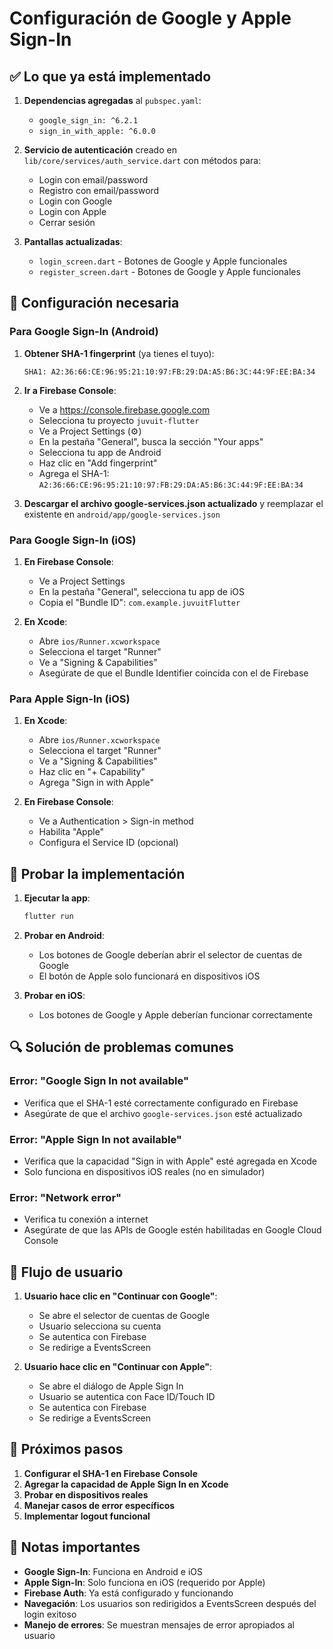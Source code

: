 # Configuración de Google y Apple Sign-In

## ✅ Lo que ya está implementado

1. **Dependencias agregadas** al `pubspec.yaml`:
   - `google_sign_in: ^6.2.1`
   - `sign_in_with_apple: ^6.0.0`

2. **Servicio de autenticación** creado en `lib/core/services/auth_service.dart` con métodos para:
   - Login con email/password
   - Registro con email/password
   - Login con Google
   - Login con Apple
   - Cerrar sesión

3. **Pantallas actualizadas**:
   - `login_screen.dart` - Botones de Google y Apple funcionales
   - `register_screen.dart` - Botones de Google y Apple funcionales

## 🔧 Configuración necesaria

### Para Google Sign-In (Android)

1. **Obtener SHA-1 fingerprint** (ya tienes el tuyo):
   ```
   SHA1: A2:36:66:CE:96:95:21:10:97:FB:29:DA:A5:B6:3C:44:9F:EE:BA:34
   ```

2. **Ir a Firebase Console**:
   - Ve a https://console.firebase.google.com
   - Selecciona tu proyecto `juvuit-flutter`
   - Ve a Project Settings (⚙️)
   - En la pestaña "General", busca la sección "Your apps"
   - Selecciona tu app de Android
   - Haz clic en "Add fingerprint"
   - Agrega el SHA-1: `A2:36:66:CE:96:95:21:10:97:FB:29:DA:A5:B6:3C:44:9F:EE:BA:34`

3. **Descargar el archivo google-services.json actualizado** y reemplazar el existente en `android/app/google-services.json`

### Para Google Sign-In (iOS)

1. **En Firebase Console**:
   - Ve a Project Settings
   - En la pestaña "General", selecciona tu app de iOS
   - Copia el "Bundle ID": `com.example.juvuitFlutter`

2. **En Xcode**:
   - Abre `ios/Runner.xcworkspace`
   - Selecciona el target "Runner"
   - Ve a "Signing & Capabilities"
   - Asegúrate de que el Bundle Identifier coincida con el de Firebase

### Para Apple Sign-In (iOS)

1. **En Xcode**:
   - Abre `ios/Runner.xcworkspace`
   - Selecciona el target "Runner"
   - Ve a "Signing & Capabilities"
   - Haz clic en "+ Capability"
   - Agrega "Sign in with Apple"

2. **En Firebase Console**:
   - Ve a Authentication > Sign-in method
   - Habilita "Apple"
   - Configura el Service ID (opcional)

## 🧪 Probar la implementación

1. **Ejecutar la app**:
   ```bash
   flutter run
   ```

2. **Probar en Android**:
   - Los botones de Google deberían abrir el selector de cuentas de Google
   - El botón de Apple solo funcionará en dispositivos iOS

3. **Probar en iOS**:
   - Los botones de Google y Apple deberían funcionar correctamente

## 🔍 Solución de problemas comunes

### Error: "Google Sign In not available"
- Verifica que el SHA-1 esté correctamente configurado en Firebase
- Asegúrate de que el archivo `google-services.json` esté actualizado

### Error: "Apple Sign In not available"
- Verifica que la capacidad "Sign in with Apple" esté agregada en Xcode
- Solo funciona en dispositivos iOS reales (no en simulador)

### Error: "Network error"
- Verifica tu conexión a internet
- Asegúrate de que las APIs de Google estén habilitadas en Google Cloud Console

## 📱 Flujo de usuario

1. **Usuario hace clic en "Continuar con Google"**:
   - Se abre el selector de cuentas de Google
   - Usuario selecciona su cuenta
   - Se autentica con Firebase
   - Se redirige a EventsScreen

2. **Usuario hace clic en "Continuar con Apple"**:
   - Se abre el diálogo de Apple Sign In
   - Usuario se autentica con Face ID/Touch ID
   - Se autentica con Firebase
   - Se redirige a EventsScreen

## 🎯 Próximos pasos

1. **Configurar el SHA-1 en Firebase Console**
2. **Agregar la capacidad de Apple Sign In en Xcode**
3. **Probar en dispositivos reales**
4. **Manejar casos de error específicos**
5. **Implementar logout funcional**

## 📝 Notas importantes

- **Google Sign-In**: Funciona en Android e iOS
- **Apple Sign-In**: Solo funciona en iOS (requerido por Apple)
- **Firebase Auth**: Ya está configurado y funcionando
- **Navegación**: Los usuarios son redirigidos a EventsScreen después del login exitoso
- **Manejo de errores**: Se muestran mensajes de error apropiados al usuario 